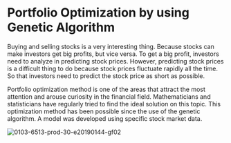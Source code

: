 # Portfolio Optimization by using Genetic Algorithm
Buying and selling stocks is a very interesting thing. Because stocks can make investors get big profits, but vice versa. To get a big profit, investors need to analyze in predicting stock prices. However, predicting stock prices is a difficult thing to do because stock prices fluctuate rapidly all the time. So that investors need to predict the stock price as short as possible.

Portfolio optimization method is one of the areas that attract the most attention and arouse curiosity in the financial field. Mathematicians and statisticians have regularly tried to find the ideal solution on this topic. This optimization method has been possible since the use of the genetic algorithm. A model was developed using specific stock market data.

![0103-6513-prod-30-e20190144-gf02](https://user-images.githubusercontent.com/48045619/123410221-bbb70f80-d5b7-11eb-8ddf-78635938afa2.jpg)

